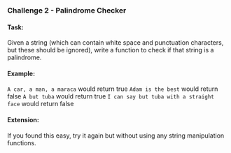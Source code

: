 ### Challenge 2 - Palindrome Checker

#### Task:
Given a string (which can contain white space and punctuation characters, but these should be ignored), write a function to check if that string is a palindrome.

#### Example:
`A car, a man, a maraca` would return true
`Adam is the best` would return false
`A but tuba` would return true
`I can say but tuba with a straight face` would return false

#### Extension:
If you found this easy, try it again but without using any string manipulation functions.